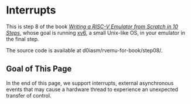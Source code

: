 # Interrupts

This is step 8 of the book [_Writing a RISC-V Emulator from Scratch in 10 Steps_](./), whose goal is running [xv6](https://github.com/mit-pdos/xv6-riscv), a small Unix-like OS, in your emulator in the final step.

The source code is available at d0iasm/rvemu-for-book/step08/.

## Goal of This Page

In the end of this page, we support interrupts, external asynchronous events that may cause a hardware thread to experience an unexpected transfer of control.

